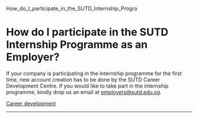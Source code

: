 How_do_I_participate_in_the_SUTD_Internship_Progra



How do I participate in the SUTD Internship Programme as an Employer?
=====================================================================

If your company is participating in the internship programme for the first time, new account creation has to be done by the SUTD Career Development Centre. If you would like to take part in the internship programme, kindly drop us an email at employers@sutd.edu.sg.

[Career development](https://www.sutd.edu.sg/tag/career-development/)

---

